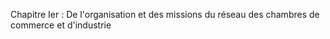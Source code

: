 Chapitre Ier  :  De l'organisation et des missions du réseau des chambres de commerce et d'industrie